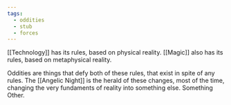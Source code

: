 ```yaml
---
tags:
  - oddities
  - stub
  - forces
---
```

[[Technology]] has its rules, based on physical reality. [[Magic]] also has its rules, based on metaphysical reality.

Oddities are things that defy both of these rules, that exist in spite of any rules. The [[Angelic Night]] is the herald of these changes, most of the time, changing the very fundaments of reality into something else. Something Other.